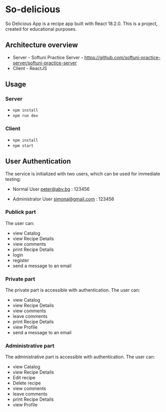 # So-delicious
So Delicious App is a recipe app built with React 18.2.0. This is a project, created for educational purposes.

## Architecture overview

* Server - Softuni Practice Server - https://github.com/softuni-practice-server/softuni-practice-server
* Client - ReactJS

## Usage

### Server
* `npm install`
* `npm run dev`

### Client
* `npm install`
* `npm start`

## User Authentication

The service is initialized with two users, which can be used for immediate testing:

* Normal User
peter@abv.bg : 123456

* Administrator User
simona@gmail.com : 123456

### Publick part

The user can:

* view Catalog
* view Recipe Details
* view comments
* print Recipe Details 
* login
* register
* send a message to an email

### Private part

The private part is accessible with authentication. The user can:

* view Catalog
* view Recipe Details
* view comments
* leave comments
* print Recipe Details 
* view Profile
* send a message to an email

### Administrative part

The administrative part is accessible with authentication. The user can:

* view Catalog
* view Recipe Details
* Edit recipe
* Delete recipe
* view comments
* leave comments
* print Recipe Details 
* view Profile
 
